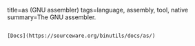 title=as (GNU assembler)
tags=language, assembly, tool, native
summary=The GNU assembler.
~~~~~~

[Docs](https://sourceware.org/binutils/docs/as/)

